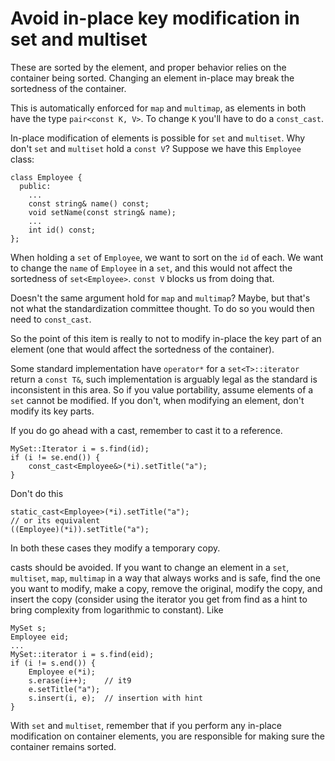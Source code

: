 # Avoid in-place key modification in set and multiset

These are sorted by the element, and proper behavior relies on the container being sorted. 
Changing an element in-place may break the sortedness of the container.

This is automatically enforced for `map` and `multimap`, as elements in both have the type `pair<const K, V>`.
To change `K` you'll have to do a `const_cast`.

In-place modification of elements is possible for `set` and `multiset`.
Why don't `set` and `multiset` hold a `const V`?
Suppose we have this `Employee` class:
```
class Employee {
  public:
    ...
    const string& name() const;
    void setName(const string& name);
    ...
    int id() const;
};
```

When holding a `set` of `Employee`, we want to sort on the `id` of each.
We want to change the `name` of `Employee` in a `set`, and this would not affect the sortedness of `set<Employee>`.
`const V` blocks us from doing that.

Doesn't the same argument hold for `map` and `multimap`?
Maybe, but that's not what the standardization committee thought. To do so you would then need to `const_cast`.

So the point of this item is really to not to modify in-place the key part of an element (one that would affect the sortedness of the container).

Some standard implementation have `operator*` for a `set<T>::iterator` return a `const T&`, such implementation is arguably legal as the standard is inconsistent in this area.
So if you value portability, assume elements of a `set` cannot be modified. If you don't, when modifying an element, don't modify its key parts.

If you do go ahead with a cast, remember to cast it to a reference.
```
MySet::Iterator i = s.find(id);
if (i != se.end()) {
    const_cast<Employee&>(*i).setTitle("a");
}
```
Don't do this
```
static_cast<Employee>(*i).setTitle("a");
// or its equivalent
((Employee)(*i)).setTitle("a");
```
In both these cases they modify a temporary copy.

casts should be avoided.
If you want to change an element in a `set`, `multiset`, `map`, `multimap` in a way that always works and is safe, find the one you want to modify, make a copy, remove the original, modify the copy, and insert the copy (consider using the iterator you get from find as a hint to bring complexity from logarithmic to constant).
Like
```
MySet s;
Employee eid;
...
MySet::iterator i = s.find(eid);
if (i != s.end()) {
    Employee e(*i);
    s.erase(i++);    // it9
    e.setTitle("a");
    s.insert(i, e);  // insertion with hint
}
```

With `set` and `multiset`, remember that if you perform any in-place modification on container elements, you are responsible for making sure the container remains sorted.

